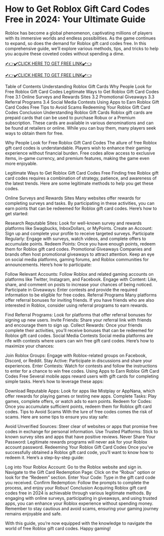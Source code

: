 # How to Get Roblox Gift Card Codes Free in 2024: Your Ultimate Guide
Roblox has become a global phenomenon, captivating millions of players with its immersive worlds and endless possibilities. As the game continues to expand, so does the demand for Roblox gift card codes free. In this comprehensive guide, we’ll explore various methods, tips, and tricks to help you acquire these coveted codes without spending a dime.

[✔👉✔️CLICK HERE TO GET FREE LINK✔️👈](https://todaylink.site/Codes)

[✔👉✔️CLICK HERE TO GET FREE LINK✔️👈](https://todaylink.site/Codes)

Table of Contents
Understanding Roblox Gift Cards
Why People Look for Free Roblox Gift Card Codes
Legitimate Ways to Get Roblox Gift Card Codes Free
3.1 Online Surveys and Rewards Sites
3.2 Promotional Giveaways
3.3 Referral Programs
3.4 Social Media Contests
Using Apps to Earn Roblox Gift Card Codes Free
Tips to Avoid Scams
Redeeming Your Roblox Gift Card Codes
Conclusion
Understanding Roblox Gift Cards
Roblox gift cards are prepaid cards that can be used to purchase Robux or a Premium subscription. These cards are available in various denominations and can be found at retailers or online. While you can buy them, many players seek ways to obtain them for free.

Why People Look for Free Roblox Gift Card Codes
The allure of free Roblox gift card codes is understandable. Players wish to enhance their gaming experience without financial burden. Free codes allow access to exclusive items, in-game currency, and premium features, making the game even more enjoyable.

Legitimate Ways to Get Roblox Gift Card Codes Free
Finding free Roblox gift card codes requires a combination of strategy, patience, and awareness of the latest trends. Here are some legitimate methods to help you get these codes.

Online Surveys and Rewards Sites
Many websites offer rewards for completing surveys and tasks. By participating in these activities, you can earn points that can be redeemed for Roblox gift card codes. Here’s how to get started:

Research Reputable Sites: Look for well-known survey and rewards platforms like Swagbucks, InboxDollars, or MyPoints.
Create an Account: Sign up and complete your profile to receive targeted surveys.
Participate Regularly: Engage with surveys, watch videos, and complete offers to accumulate points.
Redeem Points: Once you have enough points, redeem them for Roblox gift card codes.
Promotional Giveaways
Companies and brands often host promotional giveaways to attract attention. Keep an eye on social media platforms, gaming forums, and Roblox communities for announcements. Here’s how to participate:

Follow Relevant Accounts: Follow Roblox and related gaming accounts on platforms like Twitter, Instagram, and Facebook.
Engage with Content: Like, share, and comment on posts to increase your chances of being noticed.
Participate in Giveaways: Enter contests and provide the required information to be eligible for free codes.
Referral Programs
Many platforms offer referral bonuses for inviting friends. If you have friends who are also interested in Roblox, consider using referral programs to earn rewards.

Find Referral Programs: Look for platforms that offer referral bonuses for signing up new users.
Invite Friends: Share your referral link with friends and encourage them to sign up.
Collect Rewards: Once your friends complete their activities, you’ll receive bonuses that can be redeemed for Roblox gift card codes.
Social Media Contests
Social media platforms are rife with contests where users can win free gift card codes. Here’s how to maximize your chances:

Join Roblox Groups: Engage with Roblox-related groups on Facebook, Discord, or Reddit.
Stay Active: Participate in discussions and share your experiences.
Enter Contests: Watch for contests and follow the instructions to enter for a chance to win free codes.
Using Apps to Earn Roblox Gift Card Codes Free
Several mobile apps reward users with gift cards for completing simple tasks. Here’s how to leverage these apps:

Download Reputable Apps: Look for apps like Mistplay or AppNana, which offer rewards for playing games or testing new apps.
Complete Tasks: Play games, complete offers, or watch ads to earn points.
Redeem for Codes: Once you accumulate sufficient points, redeem them for Roblox gift card codes.
Tips to Avoid Scams
With the lure of free codes comes the risk of scams. Here are some tips to ensure you stay safe:

Avoid Unverified Sources: Steer clear of websites or apps that promise free codes in exchange for personal information.
Use Trusted Platforms: Stick to known survey sites and apps that have positive reviews.
Never Share Your Password: Legitimate rewards programs will never ask for your Roblox account password.
Redeeming Your Roblox Gift Card Codes
Once you’ve successfully obtained a Roblox gift card code, you’ll want to know how to redeem it. Here’s a step-by-step guide:

Log into Your Roblox Account: Go to the Roblox website and sign in.
Navigate to the Gift Card Redemption Page: Click on the “Robux” option or look for the “Redeem” section.
Enter Your Code: Type in the gift card code you received.
Confirm Redemption: Follow the prompts to complete the process, and enjoy your Robux!
Conclusion
Acquiring Roblox gift card codes free in 2024 is achievable through various legitimate methods. By engaging with online surveys, participating in giveaways, and using trusted apps, you can enhance your Roblox experience without spending money. Remember to stay cautious and avoid scams, ensuring your gaming journey remains enjoyable and safe.

With this guide, you’re now equipped with the knowledge to navigate the world of free Roblox gift card codes. Happy gaming!
